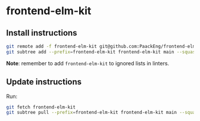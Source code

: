 # frontend-elm-kit

## Install instructions

```bash
git remote add -f frontend-elm-kit git@github.com:PaackEng/frontend-elm-kit.git
git subtree add --prefix=frontend-elm-kit frontend-elm-kit main --squash
```

**Note**: remember to add `frontend-elm-kit` to ignored lists in linters.

## Update instructions

Run:

```sh
git fetch frontend-elm-kit
git subtree pull --prefix=frontend-elm-kit frontend-elm-kit main --squash
```
